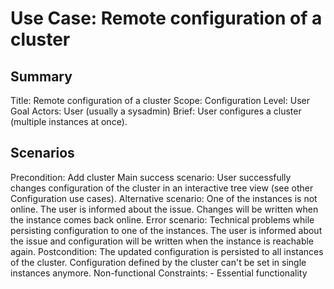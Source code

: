 # Use Case: Remote configuration of a cluster

## Summary

Title: Remote configuration of a cluster
Scope: Configuration
Level: User Goal
Actors: User (usually a sysadmin)
Brief: User configures a cluster (multiple instances at once).

## Scenarios

Precondition: Add cluster
Main success scenario: User successfully changes configuration of the cluster in an interactive tree view (see other Configuration use cases).
Alternative scenario: One of the instances is not online. The user is informed about the issue. Changes will be written when the instance comes back online.
Error scenario: Technical problems while persisting configuration to one of the instances. The user is informed about the issue and configuration will be written when the instance is reachable again.
Postcondition: The updated configuration is persisted to all instances of the cluster. Configuration defined by the cluster can't be set in single instances anymore.
Non-functional Constraints:
	- Essential functionality

